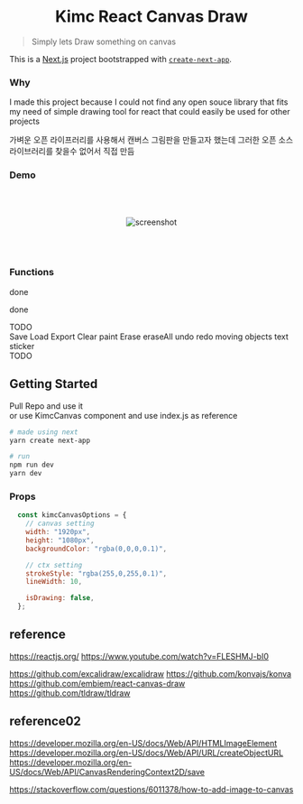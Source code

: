 <div align="center">
<h1>Kimc React Canvas Draw</h1>
</div>

> Simply lets Draw something on canvas


This is a [Next.js](https://nextjs.org/) project bootstrapped with [`create-next-app`](https://github.com/vercel/next.js/tree/canary/packages/create-next-app).

### Why

I made this project
because I could not find any open souce library that fits my need of
simple drawing tool for react that could easily be used for other projects

가벼운 오픈 라이프러리를 사용해서 캔버스 그림판을 만들고자 했는데
그러한 오픈 소스 라이브러리를 찾을수 없어서 직접 만듬

### Demo

<br />
<br />

<p align="center">
  <img src="./show/ver01.gif" alt="screenshot">
</p>

<br />
<br />

### Functions

done   

done   

TODO   
Save
Load
Export
Clear
paint
Erase
eraseAll
undo
redo
moving objects
text
sticker   
TODO   

## Getting Started

Pull Repo and use it   
or use KimcCanvas component and use index.js as reference

```bash
# made using next
yarn create next-app

# run
npm run dev
yarn dev
```

### Props

``` javascript
  const kimcCanvasOptions = {
    // canvas setting
    width: "1920px",
    height: "1080px",
    backgroundColor: "rgba(0,0,0,0.1)",

    // ctx setting
    strokeStyle: "rgba(255,0,255,0.1)",
    lineWidth: 10,

    isDrawing: false,
  };
```

## reference

https://reactjs.org/
https://www.youtube.com/watch?v=FLESHMJ-bI0

https://github.com/excalidraw/excalidraw
https://github.com/konvajs/konva
https://github.com/embiem/react-canvas-draw
https://github.com/tldraw/tldraw

## reference02
https://developer.mozilla.org/en-US/docs/Web/API/HTMLImageElement
https://developer.mozilla.org/en-US/docs/Web/API/URL/createObjectURL
https://developer.mozilla.org/en-US/docs/Web/API/CanvasRenderingContext2D/save

https://stackoverflow.com/questions/6011378/how-to-add-image-to-canvas
